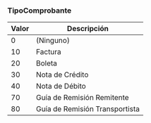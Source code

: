 ### TipoComprobante

| **Valor** | **Descripción**                |
| --------- | ------------------------------ |
| 0         | (Ninguno)                      |
| 10        | Factura                        |
| 20        | Boleta                         |
| 30        | Nota de Crédito                |
| 40        | Nota de Débito                 |
| 70        | Guía de Remisión Remitente     |
| 80        | Guía de Remisión Transportista |